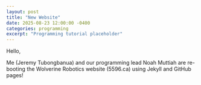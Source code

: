 ```yaml
---
layout: post
title: "New Website"
date: 2025-08-23 12:00:00 -0400
categories: programming
excerpt: "Programming tutorial placeholder"
---
```


Hello,

Me (Jeremy Tubongbanua) and our programming lead Noah Muttiah are re-booting the Wolverine Robotics website (5596.ca) using Jekyll and GitHub pages!
